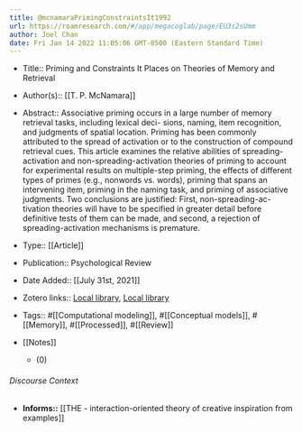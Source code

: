 ```yaml
---
title: @mcnamaraPrimingConstraintsIt1992
url: https://roamresearch.com/#/app/megacoglab/page/EU3s2sUmm
author: Joel Chan
date: Fri Jan 14 2022 11:05:06 GMT-0500 (Eastern Standard Time)
---
```


- Title:: Priming and Constraints It Places on Theories of Memory and Retrieval
- Author(s):: [[T. P. McNamara]]
- Abstract:: Associative priming occurs in a large number of memory retrieval tasks, including lexical deci- sions, naming, item recognition, and judgments of spatial location. Priming has been commonly attributed to the spread of activation or to the construction of compound retrieval cues. This article examines the relative abilities of spreading-activation and non-spreading-activation theories of priming to account for experimental results on multiple-step priming, the effects of different types of primes (e.g., nonwords vs. words), priming that spans an intervening item, priming in the naming task, and priming of associative judgments. Two conclusions are justified: First, non-spreading-ac- tivation theories will have to be specified in greater detail before definitive tests of them can be made, and second, a rejection of spreading-activation mechanisms is premature.
- Type:: [[Article]]
- Publication:: Psychological Review
- Date Added:: [[July 31st, 2021]]
- Zotero links:: [Local library](zotero://select/groups/2451508/items/LWGALCPD), [Local library](https://www.zotero.org/groups/2451508/items/LWGALCPD)
- Tags:: #[[Computational modeling]], #[[Conceptual models]], #[[Memory]], #[[Processed]], #[[Review]]
- [[Notes]]

    - (0)

###### Discourse Context

- **Informs::** [[THE - interaction-oriented theory of creative inspiration from examples]]
